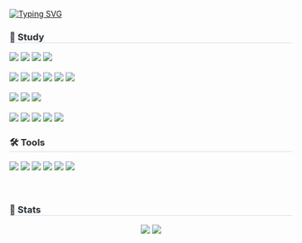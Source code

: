 <a href="https://git.io/typing-svg"><img src="https://readme-typing-svg.demolab.com?font=Poppins&weight=600&size=25&letterSpacing=1.2px&pause=1000&color=FFA432&vCenter=true&width=450&lines=%F0%9F%90%A3%F0%9F%90%A4+welcome+to+Dani's+GitHub+" alt="Typing SVG" /></a>

<h3 style="border-bottom: 1px solid #d8dee4; color: #282d33;"> 📝 Study</h3>
<div>
<img src="https://img.shields.io/badge/Java-ED8B00?style=for-the-badge&logo=openjdk&logoColor=white"/>
<img src="https://img.shields.io/badge/Spring-6DB33F?style=for-the-badge&logo=spring&logoColor=white"/>
<img src="https://img.shields.io/badge/Spring%20Boot-6DB33F?style=for-the-badge&logo=Spring%20Boot&logoColor=white"/>
<img src="https://img.shields.io/badge/Python-3776AB?style=for-the-badge&logo=python&logoColor=white"/>
</div>
<br>

<div>
 <img src="https://img.shields.io/badge/HTML5-E34F26?style=for-the-badge&logo=html5&logoColor=white"/>
<img src="https://img.shields.io/badge/CSS3-1572B6?style=for-the-badge&logo=css3&logoColor=white"/>
<img src="https://img.shields.io/badge/JavaScript-F7DF1E?style=for-the-badge&logo=JavaScript&logoColor=white"/>
<img src="https://img.shields.io/badge/jquery-0769AD?style=for-the-badge&logo=jquery&logoColor=white">
<img src="https://img.shields.io/badge/React-20232A?style=for-the-badge&logo=react&logoColor=61DAFB"/>
<img src="https://img.shields.io/badge/axios-5A29E4?style=for-the-badge&logo=axios&logoColor=white">
</div>


<br>
<div>
 <img src="https://img.shields.io/badge/MySQL-4479A1?style=for-the-badge&logo=mysql&logoColor=white"/>
<img src="https://img.shields.io/badge/apache tomcat-F8DC75?style=for-the-badge&logo=apachetomcat&logoColor=black">
<img src="https://img.shields.io/badge/hibernate JPA-59666C?style=for-the-badge&logo=hibernate&logoColor=white">
</div>


<br>
<div>
 <img src="https://img.shields.io/badge/Amazon AWS-232F3E?style=for-the-badge&logo=amazon aws&logoColor=white">
<img src="https://img.shields.io/badge/amazon rds-527FFF?style=for-the-badge&logo=amazonrds&logoColor=white">
<img src="https://img.shields.io/badge/amazon ec2-FF9900?style=for-the-badge&logo=AmazonEC2&logoColor=white">
<img src="https://img.shields.io/badge/Docker-2496ED?style=for-the-badge&logo=Docker&logoColor=white">
<img src="https://img.shields.io/badge/jenkins-D24939?style=for-the-badge&logo=jenkins&logoColor=white">
</div>

<h3 style="border-bottom: 1px solid #d8dee4; color: #282d33;"> 🛠️ Tools</h3>
<img src="https://img.shields.io/badge/IntelliJ_IDEA-000000.svg?style=for-the-badge&logo=intellij-idea&logoColor=white"/>
<img src="https://img.shields.io/badge/Visual_Studio_Code-0078D4?style=for-the-badge&logo=visual%20studio%20code&logoColor=white"/>
<img src="https://img.shields.io/badge/GitHub-100000?style=for-the-badge&logo=github&logoColor=white"/>
<img src="https://img.shields.io/badge/git-F05032?style=for-the-badge&logo=git&logoColor=white">
<img src="https://img.shields.io/badge/fontawesome-339AF0?style=for-the-badge&logo=fontawesome&logoColor=white">
<img src="https://img.shields.io/badge/google sheets-34A853?style=for-the-badge&logo=googlesheets&logoColor=white">

<br>
<br>
<br>


<div style="text-align: left;"> 
<h3 style="border-bottom: 1px solid #d8dee4; color: #282d33;"> 🏅 Stats </h3>
<div style="text-align: center;"> <img src="https://github-readme-stats.vercel.app/api?username=dani&bg_color=60,ffffff,eaa4a4&title_color=f35959&text_color=f35959"
         /> <img src="https://github-readme-stats.vercel.app/api/top-langs/?username=dani&layout=compact&bg_color=60,ffffff,eaa4a4&title_color=f35959&text_color=f35959"
           /> </div> 
    </div>
    
